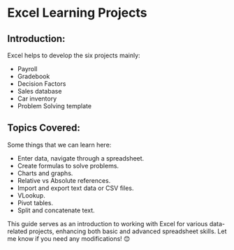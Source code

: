 # Excel Learning Projects

## Introduction:
Excel helps to develop the six projects mainly:

- Payroll
- Gradebook
- Decision Factors
- Sales database
- Car inventory
- Problem Solving template

## Topics Covered:
Some things that we can learn here:

- Enter data, navigate through a spreadsheet.
- Create formulas to solve problems.
- Charts and graphs.
- Relative vs Absolute references.
- Import and export text data or CSV files.
- VLookup.
- Pivot tables.
- Split and concatenate text.

This guide serves as an introduction to working with Excel for various data-related projects, enhancing both basic and advanced spreadsheet skills.
Let me know if you need any modifications! 😊
